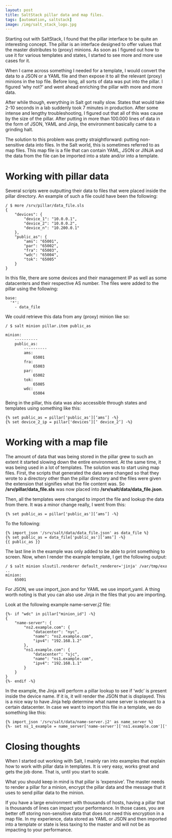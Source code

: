 ```yaml
---
layout: post
title: SaltStack pillar data and map files.
tags: [automation, saltstack]
image: /img/salt_stack_logo.jpg
---
```


Starting out with SaltStack, I found that the pillar interface to be quite an interesting concept. The pillar is an interface designed to offer values that the master distributes to (proxy) minions. As soon as I figured out how to use it for various templates and states, I started to see more and more use cases for it. 

When I came across something I needed for a template, I would convert the data to a JSON or a YAML file and then expose it to all the relevant (proxy) minions in the top file. Before long, all sorts of data was put into the pillar. I figured ‘why not?’ and went ahead enriching the pillar with more and more data. 

After while though, everything in Salt got really slow. States that would take 2-10 seconds in a lab suddenly took 7 minutes in production. After some intense and lengthy troubleshooting, I figured out that all of this was cause by the size of the pillar. After putting in more than 100.000 lines of data in the form of JSON, YAML and Jinja, the environment basically came to a grinding halt.

The solution to this problem was pretty straightforward: putting non-sensitive data into files. In the Salt world, this is sometimes referred to as map files.
This map file is a file that can contain YAML, JSON or JINJA and the data from the file can be imported into a state and/or into a template.



Working with pillar data
========================

Several scripts were outputting their data to files that were placed inside the pillar directory. An example of such a file could have been the following:

<pre style="font-size:12px">
/ $ more /srv/pillar/data_file.sls 
{
    "devices": {
        "device_1": "10.0.0.1",
        "device_2": "10.0.0.2",
        "device_n": "10.200.0.1"
    },
    "public_as": {
        "ams": "65001",
        "par": "65002",
        "fra": "65003",
        "wdc": "65004",
        "tok": "65005"
    }
}
</pre>

In this file, there are some devices and their management IP as well as some datacenters and their respective AS number. The files were added to the pillar using the following:

<pre style="font-size:12px">
base:
  '*':
    - data_file
</pre>

We could retrieve this data from any (proxy) minion like so:

<pre style="font-size:12px">
/ $ salt minion pillar.item public_as

minion:
    ----------
    public_as:
        ----------
        ams:
            65001
        fra:
            65003
        par:
            65002
        tok:
            65005
        wdc:
            65004
</pre>

Being in the pillar, this data was also accessible through states and templates using something like this:

<pre style="font-size:12px">
{% set public_as = pillar['public_as'][‘ams’] -%}
{% set device_2_ip = pillar['devices’][‘ device_2’] -%}
</pre>

Working with a map file
=======================

The amount of data that was being stored in the pillar grew to such an extent it started slowing down the entire environment. At the same time, it was being used in a lot of templates. The solution was to start using map files. First, the scripts that generated the data were changed so that they wrote to a directory other than the pillar directory and the files were given the extension that signifies what the file content was. So <b>/srv/pillar/data_file.sls</b> was now placed into <b>/srv/salt/data/data_file.json</b>.

Then, all the templates were changed to import the file and lookup the data from there. It was a minor change really, I went from this:

<pre style="font-size:12px">
{% set public_as = pillar['public_as'][‘ams’] -%}
</pre>
To the following:

<pre style="font-size:12px">
{% import_json '/srv/salt/data/data_file.json' as data_file %}
{% set public_as = data_file['public_as'][‘ams’] -%}
{{ public_as }}
</pre>

The last line in the example was only added to be able to print something to screen. Now, when I render the example template, I get the following output:

<pre style="font-size:12px">
/ $ salt minion slsutil.renderer default_renderer='jinja' /var/tmp/example.j2 
..
minion:   
    65001
</pre>

For JSON, we use import_json and for YAML we use import_yaml. A thing worth noting is that you can also use Jinja in the files that you are importing. 

Look at the following example name-server.j2 file:

<pre style="font-size:12px">
{%- if "wdc" in pillar["minion_id"] -%}
{
    "name-server": {
        "ns2.example.com": {
            "datacenter": "nyc",
            "name": "ns2.example.com",
            "ipv4": "192.168.1.2"
        },
        "ns1.example.com": {
            "datacenter": "sjc",
            "name": "ns1.example.com",
            "ipv4": "192.168.1.1"
        }
    }
}
{%- endif -%}
</pre>

In the example, the Jinja will perform a pillar lookup to see if ‘wdc’ is present inside the device name. If it is, it will render the JSON that is displayed. This is a nice way to have Jinja help determine what name server is relevant to a certain datacenter. In case we want to import this file in a template, we do something like this:

<pre style="font-size:12px">
{% import_json '/srv/salt/data/name-server.j2' as name_server %}
{%- set ns_1_example = name_server['name-server']['ns1.example.com']['ipv4'] -%}
</pre>

Closing thoughts
================

When I started out working with Salt, I mainly ran into examples that explain how to work with pillar data in templates. It is very easy, works great and gets the job done. That is, until you start to scale.

What you should keep in mind is that pillar is ‘expensive’. The master needs to render a pillar for a minion, encrypt the pillar data and the message that it uses to send pillar data to the minion. 

If you have a large environment with thousands of hosts, having a pillar that is thousands of lines can impact your performance. In those cases, you are better off storing non-sensitive data that does not need this encryption in a map file. In my experience, data stored as YAML or JSON and then imported into a template or state is less taxing to the master and will not be as impacting to your performance. 
